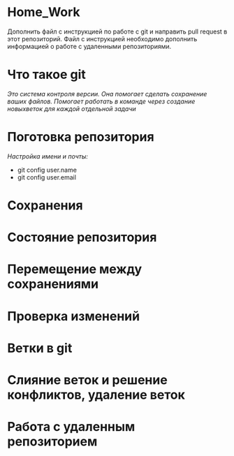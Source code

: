 # Home_Work
Дополнить файл с инструкцией по работе с git и направить pull request в этот репозиторий. Файл с инструкцией необходимо дополнить информацией о работе с удаленными репозиториями.

# Что такое git

*Это система контроля версии. Она помогает сделать сохранение ваших файлов. Помогает работать в команде через создание новыхветок для каждой отдельной задачи*

# Поготовка репозитория

*Настройка имени и почты:*
* git config user.name
* git config user.email

# Сохранения

# Состояние репозитория

# Перемещение между сохранениями

# Проверка изменений

# Ветки в git

# Слияние веток и решение конфликтов, удаление веток

# Работа с удаленным репозиторием
